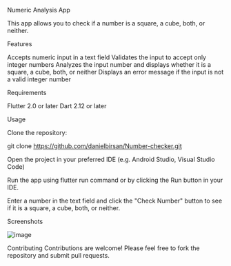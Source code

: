 Numeric Analysis App

This app allows you to check if a number is a square, a cube, both, or neither.


Features

Accepts numeric input in a text field
Validates the input to accept only integer numbers
Analyzes the input number and displays whether it is a square, a cube, both, or neither
Displays an error message if the input is not a valid integer number


Requirements

Flutter 2.0 or later
Dart 2.12 or later


Usage

Clone the repository:

git clone https://github.com/danielbirsan/Number-checker.git


Open the project in your preferred IDE (e.g. Android Studio, Visual Studio Code)

Run the app using flutter run command or by clicking the Run button in your IDE.

Enter a number in the text field and click the "Check Number" button to see if it is a square, a cube, both, or neither.

Screenshots


![image](https://user-images.githubusercontent.com/75643437/230494009-098ab438-81e5-4a4b-a111-c2580e7e9bc2.png)


Contributing
Contributions are welcome! Please feel free to fork the repository and submit pull requests.
